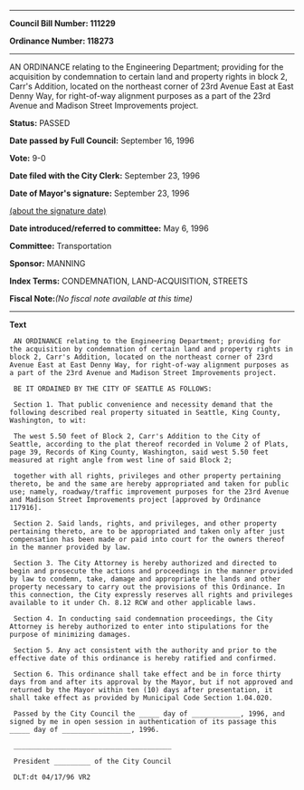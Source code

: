 

********

**Council Bill Number: 111229**
   
**Ordinance Number: 118273**
********

 AN ORDINANCE relating to the Engineering Department; providing for the acquisition by condemnation to certain land and property rights in block 2, Carr's Addition, located on the northeast corner of 23rd Avenue East at East Denny Way, for right-of-way alignment purposes as a part of the 23rd Avenue and Madison Street Improvements project.

**Status:** PASSED
   
**Date passed by Full Council:** September 16, 1996
   
**Vote:** 9-0
   
**Date filed with the City Clerk:** September 23, 1996
   
**Date of Mayor's signature:** September 23, 1996
   
[(about the signature date)](/~public/approvaldate.htm)
   
   
   
**Date introduced/referred to committee:** May 6, 1996
   
**Committee:** Transportation
   
**Sponsor:** MANNING
   
   
**Index Terms:** CONDEMNATION, LAND-ACQUISITION, STREETS

**Fiscal Note:**_(No fiscal note available at this time)_

********

**Text**
   
```
 AN ORDINANCE relating to the Engineering Department; providing for the acquisition by condemnation of certain land and property rights in block 2, Carr's Addition, located on the northeast corner of 23rd Avenue East at East Denny Way, for right-of-way alignment purposes as a part of the 23rd Avenue and Madison Street Improvements project.

 BE IT ORDAINED BY THE CITY OF SEATTLE AS FOLLOWS:

 Section 1. That public convenience and necessity demand that the following described real property situated in Seattle, King County, Washington, to wit:

 The west 5.50 feet of Block 2, Carr's Addition to the City of Seattle, according to the plat thereof recorded in Volume 2 of Plats, page 39, Records of King County, Washington, said west 5.50 feet measured at right angle from west line of said Block 2;

 together with all rights, privileges and other property pertaining thereto, be and the same are hereby appropriated and taken for public use; namely, roadway/traffic improvement purposes for the 23rd Avenue and Madison Street Improvements project [approved by Ordinance 117916].

 Section 2. Said lands, rights, and privileges, and other property pertaining thereto, are to be appropriated and taken only after just compensation has been made or paid into court for the owners thereof in the manner provided by law.

 Section 3. The City Attorney is hereby authorized and directed to begin and prosecute the actions and proceedings in the manner provided by law to condemn, take, damage and appropriate the lands and other property necessary to carry out the provisions of this Ordinance. In this connection, the City expressly reserves all rights and privileges available to it under Ch. 8.12 RCW and other applicable laws.

 Section 4. In conducting said condemnation proceedings, the City Attorney is hereby authorized to enter into stipulations for the purpose of minimizing damages.

 Section 5. Any act consistent with the authority and prior to the effective date of this ordinance is hereby ratified and confirmed.

 Section 6. This ordinance shall take effect and be in force thirty days from and after its approval by the Mayor, but if not approved and returned by the Mayor within ten (10) days after presentation, it shall take effect as provided by Municipal Code Section 1.04.020.

 Passed by the City Council the _____ day of ____________, 1996, and signed by me in open session in authentication of its passage this _____ day of _________________, 1996.

 _______________________________________

 President _________ of the City Council

 DLT:dt 04/17/96 VR2

```

